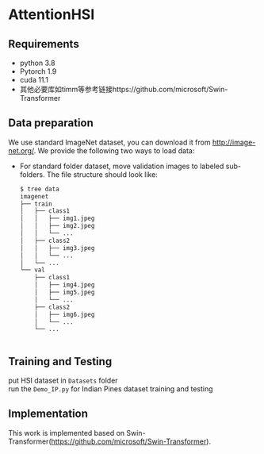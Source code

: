 # AttentionHSI

## Requirements
* python 3.8 
* Pytorch 1.9
* cuda 11.1 
* 其他必要库如timm等参考链接https://github.com/microsoft/Swin-Transformer


## Data preparation

We use standard ImageNet dataset, you can download it from http://image-net.org/. We provide the following two ways to
load data:

- For standard folder dataset, move validation images to labeled sub-folders. The file structure should look like:
  ```bash
  $ tree data
  imagenet
  ├── train
  │   ├── class1
  │   │   ├── img1.jpeg
  │   │   ├── img2.jpeg
  │   │   └── ...
  │   ├── class2
  │   │   ├── img3.jpeg
  │   │   └── ...
  │   └── ...
  └── val
      ├── class1
      │   ├── img4.jpeg
      │   ├── img5.jpeg
      │   └── ...
      ├── class2
      │   ├── img6.jpeg
      │   └── ...
      └── ...
 
  ```

## Training and Testing
put HSI dataset in ```Datasets``` folder <br>
run the ```Demo_IP.py``` for Indian Pines dataset training and testing<br> 



## Implementation
This work is implemented based on Swin-Transformer(https://github.com/microsoft/Swin-Transformer).
